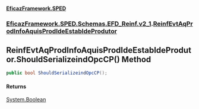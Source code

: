 #### [EficazFramework.SPED](EficazFrameworkSPED.md 'EficazFramework SPED')
### [EficazFramework.SPED.Schemas.EFD_Reinf.v2_1](EficazFramework.SPED.Schemas.EFD_Reinf.v2_1.md 'EficazFramework.SPED.Schemas.EFD_Reinf.v2_1').[ReinfEvtAqProdInfoAquisProdIdeEstabIdeProdutor](EficazFramework.SPED.Schemas.EFD_Reinf.v2_1/ReinfEvtAqProdInfoAquisProdIdeEstabIdeProdutor.md 'EficazFramework.SPED.Schemas.EFD_Reinf.v2_1.ReinfEvtAqProdInfoAquisProdIdeEstabIdeProdutor')

## ReinfEvtAqProdInfoAquisProdIdeEstabIdeProdutor.ShouldSerializeindOpcCP() Method

```csharp
public bool ShouldSerializeindOpcCP();
```

#### Returns
[System.Boolean](https://docs.microsoft.com/en-us/dotnet/api/System.Boolean 'System.Boolean')
